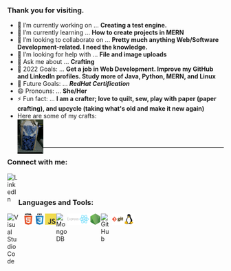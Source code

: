 ### Thank you for visiting.

- 🔭 I’m currently working on ... **Creating a test engine.**
- 🌱 I’m currently learning ...  **How to create projects in MERN**
- 👯 I’m looking to collaborate on ... **Pretty much anything Web/Software Development-related.  I need the knowledge.**
- 🤔 I’m looking for help with ... **File and image uploads**
- 💬 Ask me about ... **Crafting**
- 🥅 2022 Goals: ... **Get a job in Web Development. Improve my GitHub and LinkedIn profiles.  Study more of Java, Python, MERN, and Linux**
- 🥅 Future Goals: ... ***RedHat Certification***
- 😄 Pronouns: ... **She/Her**
- ⚡ Fun fact: ... **I am a crafter; love to quilt, sew, play with paper (paper crafting), and upcycle (taking what's old and make it new again)**
- Here are some of my crafts:<br />
[<img align="left" alt="Railroad Tote Bag" width="60px" src="./img/crafts/railroad_tote_bag.jpg" />]("./img/crafts/railroad_tote_bag.jpg")<br /><br /><br />


<!--- <img align="left" alt="Crafting Icon" width="15px" style="margin-top:10px;" src="https://p.kindpng.com/picc/s/773-7732632_crafting-icon-handmade-icon-vector-png-transparent-png.png" />-->
-----
### Connect with me:
[<img align="left" alt="LinkedIn" width="26px" src="https://cdn.jsdelivr.net/npm/simple-icons@v6/icons/linkedin.svg" />](https://www.linkedin.com/in/laura-v-bullock/)

<br /><br/>

### Languages and Tools:
<img align="left" alt="Visual Studio Code" width="26px" src="https://cdn.jsdelivr.net/gh/devicons/devicon/icons/vscode/vscode-original.svg" style="padding-right:10px;" />
<img align="left" alt="HTML5" width="26px" src="https://raw.githubusercontent.com/github/explore/80688e429a7d4ef2fca1e82350fe8e3517d3494d/topics/html/html.png" />
<img align="left" alt="CSS3" width="26px" src="https://raw.githubusercontent.com/github/explore/80688e429a7d4ef2fca1e82350fe8e3517d3494d/topics/css/css.png" />
<img align="left" alt="Javascript" width="26px" src="https://raw.githubusercontent.com/github/explore/80688e429a7d4ef2fca1e82350fe8e3517d3494d/topics/javascript/javascript.png" />
<img align="left" alt="MongoDB" width="26px" src="https://cdn.jsdelivr.net/npm/simple-icons@v6/icons/mongodb.svg" />
<img align="left" alt="ExpressJS" width="26px" src="https://raw.githubusercontent.com/github/explore/80688e429a7d4ef2fca1e82350fe8e3517d3494d/topics/express/express.png" />
<img align="left" alt="React" width="26px" src="https://raw.githubusercontent.com/github/explore/80688e429a7d4ef2fca1e82350fe8e3517d3494d/topics/react/react.png" />
<img align="left" alt="NodeJS" width="26px" src="https://raw.githubusercontent.com/github/explore/80688e429a7d4ef2fca1e82350fe8e3517d3494d/topics/nodejs/nodejs.png" />
<img align="left" alt="GitHub" width="26px" src="https://cdn.jsdelivr.net/npm/simple-icons@v6/icons/github.svg" />
<img align="left" alt="Git" width="26px" src="https://raw.githubusercontent.com/github/explore/80688e429a7d4ef2fca1e82350fe8e3517d3494d/topics/git/git.png" />
<img align="left" alt="Linux" width="26px" src="https://raw.githubusercontent.com/github/explore/80688e429a7d4ef2fca1e82350fe8e3517d3494d/topics/linux/linux.png" />


